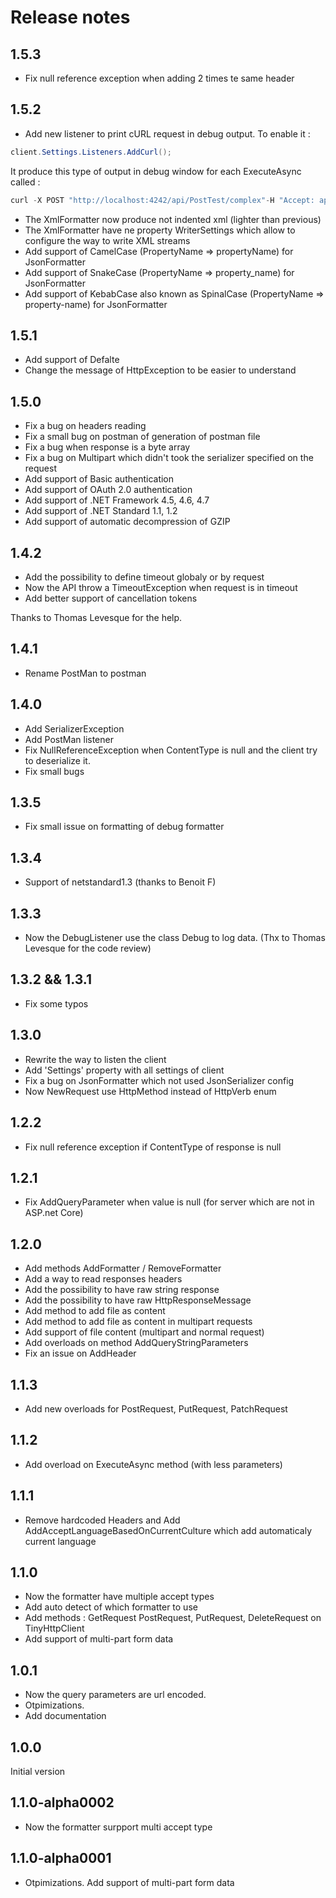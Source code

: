 # Release notes
## 1.5.3
* Fix null reference exception when adding 2 times te same header

## 1.5.2
* Add new listener to print cURL request in debug output.
 To enable it :

```cs
client.Settings.Listeners.AddCurl();
```

It produce this type of output in debug window for each ExecuteAsync called :
```cs
curl -X POST "http://localhost:4242/api/PostTest/complex"-H "Accept: application/json" -H "Content-Type: application/json" -d "{\"Id\":42,\"Data\":\"DATA\"}"
```
* The XmlFormatter now produce not indented xml (lighter than previous)
* The XmlFormatter have ne property WriterSettings which allow to configure the way to write XML streams
* Add support of CamelCase (PropertyName => propertyName) for JsonFormatter
* Add support of SnakeCase (PropertyName => property_name) for JsonFormatter
* Add support of KebabCase also known as SpinalCase (PropertyName => property-name) for JsonFormatter


## 1.5.1
* Add support of Defalte
* Change the message of HttpException to be easier to understand

## 1.5.0
* Fix a bug on headers reading
* Fix a small bug on postman of generation of postman file
* Fix a bug when response is a byte array
* Fix a bug on Multipart which didn't took the serializer specified on the request
* Add support of Basic authentication
* Add support of OAuth 2.0 authentication
* Add support of .NET Framework 4.5, 4.6, 4.7
* Add support of .NET Standard 1.1, 1.2
* Add support of automatic decompression of GZIP

## 1.4.2
* Add the possibility to define timeout globaly or by request
* Now the API throw a TimeoutException when request is in timeout
* Add better support of cancellation tokens

Thanks to Thomas Levesque for the help.

## 1.4.1
* Rename PostMan to postman

## 1.4.0
* Add SerializerException
* Add PostMan listener
* Fix NullReferenceException when ContentType is null and the client try to deserialize it.
* Fix small bugs

## 1.3.5
* Fix small issue on formatting of debug formatter

## 1.3.4
* Support of netstandard1.3 (thanks to Benoit F) 
## 1.3.3
* Now the DebugListener use the class Debug to log data. (Thx to Thomas Levesque for the code review)

## 1.3.2 && 1.3.1
*  Fix some typos
## 1.3.0
* Rewrite the way to listen the client
* Add 'Settings' property with all settings of client
* Fix a bug on JsonFormatter which not used JsonSerializer config
* Now NewRequest use HttpMethod instead of HttpVerb enum

## 1.2.2
* Fix null reference exception if ContentType of response is null
## 1.2.1
* Fix AddQueryParameter when value is null (for server which are not in ASP.net Core)

## 1.2.0
* Add methods AddFormatter / RemoveFormatter
* Add a way to read responses headers
* Add the possibility to have raw string response
* Add the possibility to have raw HttpResponseMessage
* Add method to add file as content
* Add method to add file as content in multipart requests
* Add support of file content (multipart and normal request)
* Add overloads on method AddQueryStringParameters
* Fix an issue on AddHeader

## 1.1.3
* Add new overloads for PostRequest, PutRequest, PatchRequest

## 1.1.2
* Add overload on ExecuteAsync method (with less parameters)

## 1.1.1
* Remove hardcoded Headers and Add AddAcceptLanguageBasedOnCurrentCulture which add automaticaly current language

## 1.1.0
* Now the formatter have multiple accept types
* Add auto detect of which formatter to use
* Add methods : GetRequest PostRequest, PutRequest, DeleteRequest on TinyHttpClient
* Add support of multi-part form data

## 1.0.1
* Now the query parameters are url encoded. 
* Otpimizations. 
* Add documentation

## 1.0.0
Initial version

## 1.1.0-alpha0002
* Now the formatter surpport multi accept type

## 1.1.0-alpha0001 
* Otpimizations. Add support of multi-part form data
